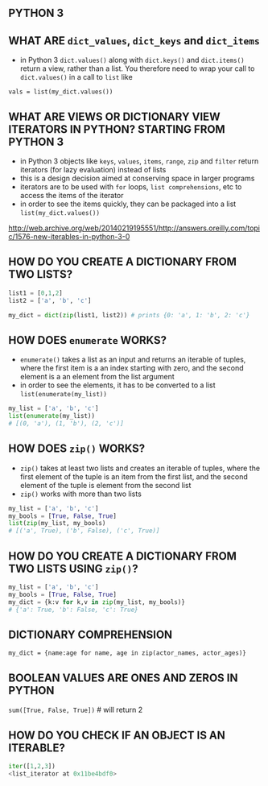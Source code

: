 ## PYTHON 3

## WHAT ARE `dict_values`, `dict_keys` and `dict_items`

- in Python 3 `dict.values()` along with `dict.keys()` and `dict.items()` return a view, rather than a list. You therefore need to wrap your call to `dict.values()` in a call to `list` like

`vals = list(my_dict.values())`

## WHAT ARE VIEWS OR DICTIONARY VIEW ITERATORS IN PYTHON? STARTING FROM PYTHON 3

- in Python 3 objects like `keys`, `values`, `items`, `range`, `zip` and `filter` return iterators (for lazy evaluation) instead of lists
- this is a design decision aimed at conserving space in larger programs
- iterators are to be used with `for` loops, `list comprehensions`, etc to access the items of the iterator
- in order to see the items quickly, they can be packaged into a list `list(my_dict.values())`

<http://web.archive.org/web/20140219195551/http://answers.oreilly.com/topic/1576-new-iterables-in-python-3-0>

## HOW DO YOU CREATE A DICTIONARY FROM TWO LISTS?

```python
list1 = [0,1,2]
list2 = ['a', 'b', 'c']

my_dict = dict(zip(list1, list2)) # prints {0: 'a', 1: 'b', 2: 'c'}
```

## HOW DOES `enumerate` WORKS?

- `enumerate()` takes a list as an input and returns an iterable of tuples, where the first item is a an index starting with zero, and the second element is a an element from the list argument
- in order to see the elements, it has to be converted to a list `list(enumerate(my_list))`

```python
my_list = ['a', 'b', 'c']
list(enumerate(my_list))
# [(0, 'a'), (1, 'b'), (2, 'c')]
```

## HOW DOES `zip()` WORKS?

- `zip()` takes at least two lists and creates an iterable of tuples, where the first element of the tuple is an item from the first list, and the second element of the tuple is element from the second list
- `zip()` works with more than two lists

```python
my_list = ['a', 'b', 'c']
my_bools = [True, False, True]
list(zip(my_list, my_bools)
# [('a', True), ('b', False), ('c', True)]
```

## HOW DO YOU CREATE A DICTIONARY FROM TWO LISTS USING `zip()`?

```python
my_list = ['a', 'b', 'c']
my_bools = [True, False, True]
my_dict = {k:v for k,v in zip(my_list, my_bools)}
# {'a': True, 'b': False, 'c': True}
```

## DICTIONARY COMPREHENSION

`my_dict = {name:age for name, age in zip(actor_names, actor_ages)}`

## BOOLEAN VALUES ARE ONES AND ZEROS IN PYTHON

`sum([True, False, True])` # will return 2

## HOW DO YOU CHECK IF AN OBJECT IS AN ITERABLE?

```python
iter([1,2,3])
<list_iterator at 0x11be4bdf0>
```
